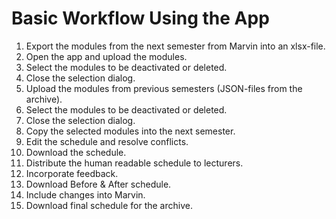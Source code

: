 # Basic Workflow Using the App

1. Export the modules from the next semester from Marvin into an xlsx-file.
2. Open the app and upload the modules.
3. Select the modules to be deactivated or deleted.
4. Close the selection dialog.
5. Upload the modules from previous semesters (JSON-files from the archive).
6. Select the modules to be deactivated or deleted.
7. Close the selection dialog.
8. Copy the selected modules into the next semester.
9. Edit the schedule and resolve conflicts.
10. Download the schedule.
11. Distribute the human readable schedule to lecturers.
12. Incorporate feedback.
13. Download Before & After schedule.
14. Include changes into Marvin.
15. Download final schedule for the archive.